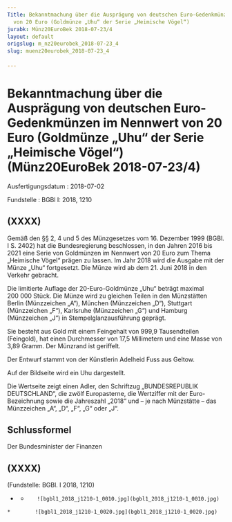 ```yaml
---
Title: Bekanntmachung über die Ausprägung von deutschen Euro-Gedenkmünzen im Nennwert
  von 20 Euro (Goldmünze „Uhu“ der Serie „Heimische Vögel“)
jurabk: Münz20EuroBek 2018-07-23/4
layout: default
origslug: m_nz20eurobek_2018-07-23_4
slug: muenz20eurobek_2018-07-23_4

---
```


# Bekanntmachung über die Ausprägung von deutschen Euro-Gedenkmünzen im Nennwert von 20 Euro (Goldmünze „Uhu“ der Serie „Heimische Vögel“) (Münz20EuroBek 2018-07-23/4)

Ausfertigungsdatum
:   2018-07-02

Fundstelle
:   BGBl I: 2018, 1210


## (XXXX)

Gemäß den §§ 2, 4 und 5 des Münzgesetzes vom 16. Dezember 1999 (BGBl.
I S. 2402) hat die Bundesregierung beschlossen, in den Jahren 2016 bis
2021 eine Serie von Goldmünzen im Nennwert von 20 Euro zum Thema
„Heimische Vögel“ prägen zu lassen. Im Jahr 2018 wird die Ausgabe mit
der Münze „Uhu“ fortgesetzt. Die Münze wird ab dem 21. Juni 2018 in
den Verkehr gebracht.

Die limitierte Auflage der 20-Euro-Goldmünze „Uhu“ beträgt maximal
200 000 Stück. Die Münze wird zu gleichen Teilen in den Münzstätten
Berlin (Münzzeichen „A“), München (Münzzeichen „D“), Stuttgart
(Münzzeichen „F“), Karlsruhe (Münzzeichen „G“) und Hamburg
(Münzzeichen „J“) in Stempelglanzausführung geprägt.

Sie besteht aus Gold mit einem Feingehalt von 999,9 Tausendteilen
(Feingold), hat einen Durchmesser von 17,5 Millimetern und eine Masse
von 3,89 Gramm. Der Münzrand ist geriffelt.

Der Entwurf stammt von der Künstlerin Adelheid Fuss aus Geltow.

Auf der Bildseite wird ein Uhu dargestellt.

Die Wertseite zeigt einen Adler, den Schriftzug „BUNDESREPUBLIK
DEUTSCHLAND“, die zwölf Europasterne, die Wertziffer mit der Euro-
Bezeichnung sowie die Jahreszahl „2018“ und – je nach Münzstätte – das
Münzzeichen „A“, „D“, „F“, „G“ oder „J“.


## Schlussformel

Der Bundesminister der Finanzen


## (XXXX)

(Fundstelle: BGBl. I 2018, 1210)


*    *        ![bgbl1_2018_j1210-1_0010.jpg](bgbl1_2018_j1210-1_0010.jpg)
    *        ![bgbl1_2018_j1210-1_0020.jpg](bgbl1_2018_j1210-1_0020.jpg)


